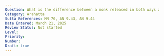 ```yaml
---
Question: What is the difference between a monk released in both ways and a monk released through discernment?
Category: Arahatta
Sutta References: MN 70, AN 9.43, AN 9.44
Date Entered: March 21, 2025
Review Status: Not started
Level: 
Priority: 
Number: 
Draft: true
---
```

